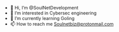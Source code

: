 - 👋 Hi, I’m @SoulNetDevelopment
- 👀 I’m interested in Cybersec engineering
- 🌱 I’m currently learning Goling
- 📫 How to reach me Soulnetbiz@protonmail.com
